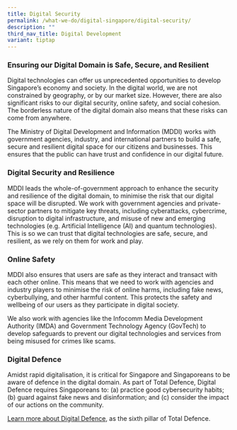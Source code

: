 ```yaml
---
title: Digital Security
permalink: /what-we-do/digital-singapore/digital-security/
description: ""
third_nav_title: Digital Development
variant: tiptap
---
```

<h3>Ensuring our Digital Domain is Safe, Secure, and Resilient</h3>
<p>Digital technologies can offer us unprecedented opportunities to develop
Singapore’s economy and society. In the digital world, we are not constrained
by geography, or by our market size. However, there are also significant
risks to our digital security, online safety, and social cohesion. The
borderless nature of the digital domain also means that these risks can
come from anywhere.</p>
<p>The Ministry of Digital Development and Information (MDDI) works with
government agencies, industry, and international partners to build a safe,
secure and resilient digital space for our citizens and businesses. This
ensures that the public can have trust and confidence in our digital future.</p>
<h3>Digital Security and Resilience</h3>
<p>MDDI leads the whole-of-government approach to enhance the security and
resilience of the digital domain, to minimise the risk that our digital
space will be disrupted. We work with government agencies and private-sector
partners to mitigate key threats, including cyberattacks, cybercrime, disruption
to digital infrastructure, and misuse of new and emerging technologies
(e.g. Artificial Intelligence (AI) and quantum technologies). This is so
we can trust that digital technologies are safe, secure, and resilient,
as we rely on them for work and play.</p>
<h3>Online Safety</h3>
<p>MDDI also ensures that users are safe as they interact and transact with
each other online. This means that we need to work with agencies and industry
players to minimise the risk of online harms, including fake news, cyberbullying,
and other harmful content. This protects the safety and wellbeing of our
users as they participate in digital society.</p>
<p>We also work with agencies like the Infocomm Media Development Authority
(IMDA) and Government Technology Agency (GovTech) to develop safeguards
to prevent our digital technologies and services from being misused for
crimes like scams.</p>
<h3>Digital Defence</h3>
<p>Amidst rapid digitalisation, it is critical for Singapore and Singaporeans
to be aware of defence in the digital domain. As part of Total Defence,
Digital Defence requires Singaporeans to: (a) practice good cybersecurity
habits; (b) guard against fake news and disinformation; and (c) consider
the impact of our actions on the community.</p>
<p><a href="https://www.mindef.gov.sg/news-and-events/latest-releases/15feb19_nr" rel="noopener nofollow" target="_blank">Learn more about Digital Defence</a>,
as the sixth pillar of Total Defence.</p>